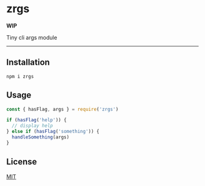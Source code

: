 # zrgs

**WIP**

Tiny cli args module

--------

## Installation

`npm i zrgs`

## Usage

```javascript
const { hasFlag, args } = require('zrgs')

if (hasFlag('help')) {
  // display help
} else if (hasFlag('something')) {
  handleSomething(args)
}
```

## License

[MIT](./LICENSE.md)
